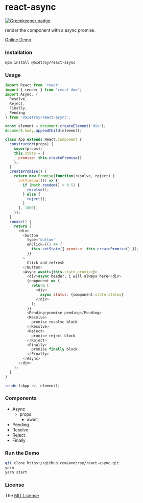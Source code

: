 # react-async

[![Greenkeeper badge](https://badges.greenkeeper.io/axetroy/react-async.svg)](https://greenkeeper.io/)

render the component with a async promise.

[Online Demo](https://axetroy.github.io/react-async/)

### Installation

```bash
npm install @axetroy/react-async
```

### Usage

```javascript
import React from 'react';
import { render } from 'react-dom';
import Async, {
  Resolve,
  Reject,
  Finally,
  Pending
} from '@axetroy/react-async';

const element = document.createElement('div');
document.body.appendChild(element);

class App extends React.Component {
  constructor(props) {
    super(props);
    this.state = {
      promise: this.createPromise()
    };
  }
  createPromise() {
    return new Promise(function(resolve, reject) {
      setTimeout(() => {
        if (Math.random() > 0.5) {
          resolve();
        } else {
          reject();
        }
      }, 1000);
    });
  }
  render() {
    return (
      <div>
        <button
          type="button"
          onClick={() => {
            this.setState({ promise: this.createPromise() });
          }}
        >
          Click and refresh
        </button>
        <Async await={this.state.promise}>
          <div>async header, i will always here</div>
          {component => {
            return (
              <div>
                async status: {component.state.status}
              </div>
            );
          }}
          <Pending>promise pending</Pending>
          <Resolve>
            promise resolve block
          </Resolve>
          <Reject>
            promise reject block
          </Reject>
          <Finally>
            promise finally block
          </Finally>
        </Async>
      </div>
    );
  }
}

render(<App />, element);

```

### Components

- Async
    - props
        - await
- Pending
- Resolve
- Reject
- Finally

### Run the Demo

```bash
git clone https://github.com/axetroy/react-async.git
yarn
yarn start
```

### License

The [MIT License](https://github.com/axetroy/react-async/blob/master/LICENSE)
